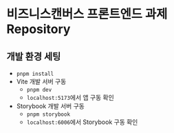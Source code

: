 # 비즈니스캔버스 프론트엔드 과제 Repository

## 개발 환경 세팅

- `pnpm install`
- Vite 개발 서버 구동
  - `pnpm dev`
  - `localhost:5173`에서 앱 구동 확인
- Storybook 개발 서버 구동
  - `pnpm storybook`
  - `localhost:6006`에서 Storybook 구동 확인
